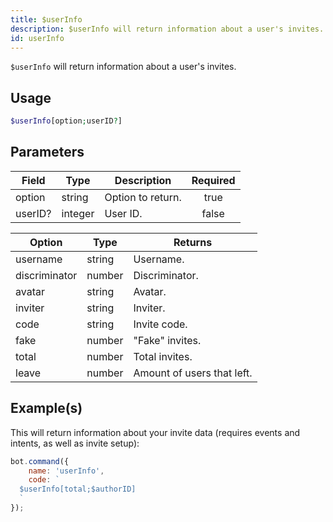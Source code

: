 ```yaml
---
title: $userInfo
description: $userInfo will return information about a user's invites. 
id: userInfo
---
```


`$userInfo` will return information about a user's invites. 

## Usage

```php
$userInfo[option;userID?]
```

## Parameters

| Field   | Type    | Description       | Required |
| ------- | ------- | ----------------- | :------: |
| option  | string  | Option to return. |   true   |
| userID? | integer | User ID.          |  false   |

| Option        | Type   | Returns                    |
| ------------- | ------ | -------------------------- |
| username      | string | Username.                  |
| discriminator | number | Discriminator.             |
| avatar        | string | Avatar.                    |
| inviter       | string | Inviter.                   |
| code          | string | Invite code.               |
| fake          | number | "Fake" invites.            |
| total         | number | Total invites.             |
| leave         | number | Amount of users that left. |


## Example(s)

This will return information about your invite data (requires events and intents, as well as invite setup):

```javascript
bot.command({
    name: 'userInfo',
    code: `
  $userInfo[total;$authorID]
  `
});
```
